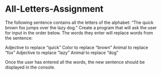 # All-Letters-Assignment
The following sentence contains all the letters of the alphabet: “The quick brown fox jumps over the lazy dog.”
Create a program that will ask the user for input in the order below. The words they enter will replace words from the sentence:

Adjective to replace “quick”
Color to replace “brown”
Animal to replace “fox”
Adjective to replace “lazy”
Animal to replace “dog”


Once the user has entered all the words, the new sentence should be displayed in the console.
